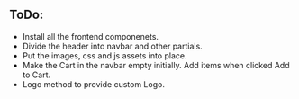 ## ToDo:  
- Install all the frontend componenets.
- Divide the header into navbar and other partials.
- Put the images, css and js assets into place.
- Make the Cart in the navbar empty initially. Add items when clicked Add to Cart.
- Logo method to provide custom Logo.

